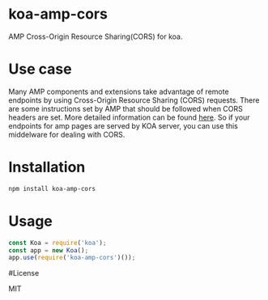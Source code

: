 # koa-amp-cors
AMP Cross-Origin Resource Sharing(CORS) for koa.

# Use case

Many AMP components and extensions take advantage of remote endpoints by using Cross-Origin Resource Sharing (CORS) requests. There are some instructions set by AMP that should be followed when CORS headers are set. More detailed information can be found [here](https://github.com/ampproject/amphtml/blob/master/spec/amp-cors-requests.md). So if your endpoints for amp pages are served by KOA server, you can use this middelware for dealing with CORS.  

# Installation

```bash
npm install koa-amp-cors
```


# Usage

```javascript
const Koa = require('koa');
const app = new Koa();
app.use(require('koa-amp-cors')());
```

#License

MIT